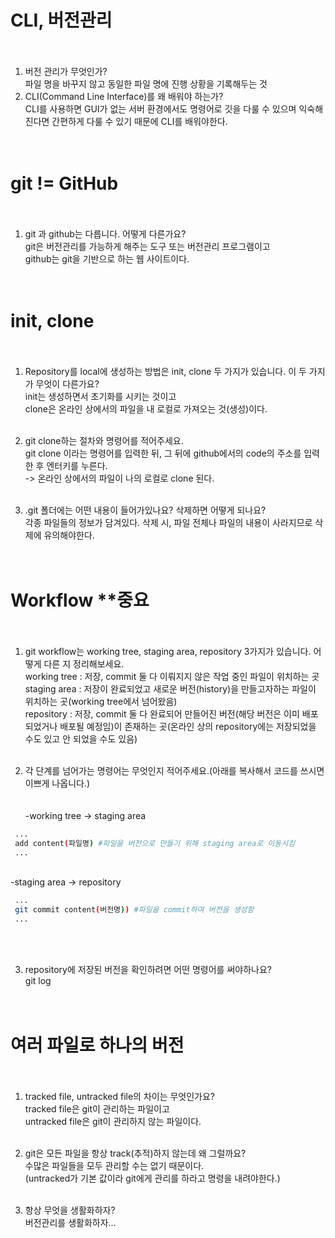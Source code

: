 # CLI, 버전관리<br><br>

1. 버전 관리가 무엇인가?<br>
   파일 명을 바꾸지 않고 동일한 파일 명에 진행 상황을 기록해두는 것<br>
2. CLI(Command Line Interface)를 왜 배워야 하는가?<br>
   CLI를 사용하면 GUI가 없는 서버 환경에서도 명령어로 깃을 다룰 수 있으며 익숙해진다면 간편하게 다룰 수 있기 때문에 CLI를 배워야한다.<br><br><br>


# git != GitHub<br><br>

1. git 과 github는 다릅니다. 어떻게 다른가요?<br>
   git은 버전관리를 가능하게 해주는 도구 또는 버전관리 프로그램이고<br>
   github는 git을 기반으로 하는 웹 사이트이다.<br><br><br>


# init, clone<br><br>

1. Repository를 local에 생성하는 방법은 init, clone 두 가지가 있습니다. 이 두 가지가 무엇이 다른가요?<br>
   init는 생성하면서 초기화를 시키는 것이고<br>
   clone은 온라인 상에서의 파일을 내 로컬로 가져오는 것(생성)이다.<br><br>

2. git clone하는 절차와 명령어를 적어주세요.<br>
   git clone 이라는 명령어를 입력한 뒤, 그 뒤에 github에서의 code의 주소를 입력한 후 엔터키를 누른다.<br>
   -> 온라인 상에서의 파일이 나의 로컬로 clone 된다.<br><br>

3. .git 폴더에는 어떤 내용이 들어가있나요? 삭제하면 어떻게 되나요?<br>
   각종 파일들의 정보가 담겨있다. 삭제 시, 파일 전체나 파일의 내용이 사라지므로 삭제에 유의해야한다.<br><br><br>


# Workflow **중요<br><br>

1. git workflow는 working tree, staging area, repository 3가지가 있습니다. 어떻게 다른 지 정리해보세요.<br>
   working tree : 저장, commit 둘 다 이뤄지지 않은 작업 중인 파일이 위치하는 곳<br>
   staging area : 저장이 완료되었고 새로운 버전(history)을 만들고자하는 파일이 위치하는 곳(working tree에서 넘어왔음)<br>
   repository : 저장, commit 둘 다 완료되어 만들어진 버전(해당 버전은 이미 배포되었거나 배포될 예정임)이 존재하는 곳(온라인 상의 repository에는 저장되었을 수도 있고 안 되었을 수도 있음)<br><br>

2. 각 단계를 넘어가는 명령어는 무엇인지 적어주세요.(아래를 복사해서 코드를 쓰시면 이쁘게 나옵니다.)<br><br>
<br>-working tree -> staging area
```bash
 ...
 add content(파일명) #파일을 버전으로 만들기 위해 staging area로 이동시킴
 ...
```
<br>-staging area -> repository
```bash
 ...
 git commit content(버전명)) #파일을 commit하여 버전을 생성함
 ...
```
<br><br>

3. repository에 저장된 버전을 확인하려면 어떤 명령어를 써야하나요?<br>
   git log<br><br><br>


# 여러 파일로 하나의 버전<br><br>

1. tracked file, untracked file의 차이는 무엇인가요?<br>
   tracked file은 git이 관리하는 파일이고<br>
   untracked file은 git이 관리하지 않는 파일이다.<br><br>

2. git은 모든 파일을 항상 track(추적)하지 않는데 왜 그럴까요?<br>
   수많은 파일들을 모두 관리할 수는 없기 때문이다.<br>
   (untracked가 기본 값이라 git에게 관리를 하라고 명령을 내려야한다.)<br><br>

3. 항상 무엇을 생활화하자?<br>
   버전관리를 생활화하자...